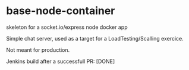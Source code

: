 # base-node-container
skeleton for a socket.io/express node docker app

Simple chat server, used as a target for a LoadTesting/Scalling exercice.

Not meant for production.

Jenkins build after a successfull PR: [DONE]



